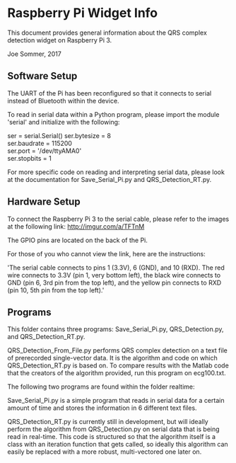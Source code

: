 Raspberry Pi Widget Info
==========

This document provides general information about the QRS complex detection widget on Raspberry Pi 3.

Joe Sommer, 2017

## Software Setup ##
  The UART of the Pi has been reconfigured so that it connects to serial instead of Bluetooth within the device. 

To read in serial data within a Python program, please import the module 'serial' and initialize with the following:

ser = serial.Serial() 
ser.bytesize = 8      
ser.baudrate = 115200  
ser.port = '/dev/ttyAMA0'  
ser.stopbits = 1

For more specific code on reading and interpreting serial data, please look at the documentation for Save_Serial_Pi.py and 
QRS_Detection_RT.py. 


## Hardware Setup ## 
  To connect the Raspberry Pi 3 to the serial cable, please refer to the images at the following link: http://imgur.com/a/TFTnM

The GPIO pins are located on the back of the Pi. 

  For those of you who cannot view the link, here are the instructions: 
  
  'The serial cable connects to pins 1 (3.3V), 6 (GND), and 10 (RXD). 
The red wire connects to 3.3V (pin 1, very bottom left), the black wire connects to GND (pin 6, 3rd pin from the top left), 
and the yellow pin connects to RXD (pin 10, 5th pin from the top left).'


## Programs ## 
  This folder contains three programs: Save_Serial_Pi.py, QRS_Detection.py, and QRS_Detection_RT.py. 
  
  QRS_Detection_From_File.py performs QRS complex detection on a text file of prerecorded single-vector data. It is the algorithm and code on which QRS_Detection_RT.py is based on. To compare results with the Matlab code that the creators of the algorithm provided, run this program on ecg100.txt.  
  
  The following two programs are found within the folder realtime: 
  
  Save_Serial_Pi.py is a simple program that reads in serial data for a certain amount of time and stores the information in 6 
different text files. 

  QRS_Detection_RT.py is currently still in development, but will ideally perform the algorithm from QRS_Detection.py on serial data 
that is being read in real-time. This code is structured so that the algorithm itself is a class with an iteration function that 
gets called, so ideally this algorithm can easily be replaced with a more robust, multi-vectored one later on. 
